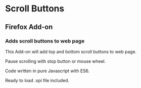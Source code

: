 # Scroll Buttons
## Firefox Add-on
### Adds scroll buttons to web page

This Add-on will add top and bottom scroll buttons to web page.

Pause scrolling with stop button or mouse wheel.

Code written in pure Javascript with ES6.

Ready to load .xpi file included.
